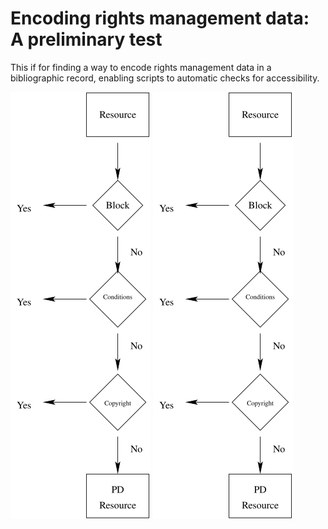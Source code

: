 
# Encoding rights management data: A preliminary test

This if for finding a way to encode rights management data in a
bibliographic record, enabling scripts to automatic checks for
accessibility.

![Descision tree](decision-tree.svg)
<img src="./decision-tree.svg">
